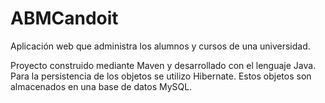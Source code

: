 # ABMCandoit
Aplicación web que administra los alumnos y cursos de una universidad.

Proyecto construido mediante Maven y desarrollado con el lenguaje Java.
Para la persistencia de los objetos se utilizo Hibernate. Estos objetos son almacenados en una base de datos MySQL.


